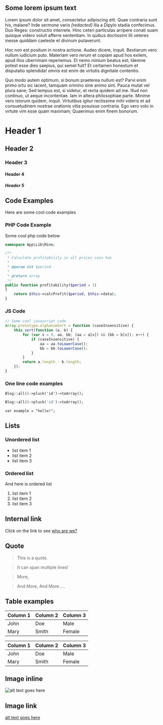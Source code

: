 ## Some lorem ipsum text

Lorem ipsum dolor sit amet, consectetur adipiscing elit. Quae contraria sunt his, malane? Inde sermone vario <i>[redacted]</i> illa a Dipylo stadia confecimus. Duo Reges: constructio interrete. Hinc ceteri particulas arripere conati suam quisque videro voluit afferre sententiam. In quibus doctissimi illi veteres inesse quiddam caeleste et divinum putaverunt.

Hoc non est positum in nostra actione. Audeo dicere, inquit. Bestiarum vero nullum iudicium puto. Materiam vero rerum et copiam apud hos exilem, apud illos uberrimam reperiemus. Et nemo nimium beatus est; Idemne potest esse dies saepius, qui semel fuit? Et certamen honestum et disputatio splendida! omnis est enim de virtutis dignitate contentio.

Quo modo autem optimum, si bonum praeterea nullum est? Parvi enim primo ortu sic iacent, tamquam omnino sine animo sint. Pauca mutat vel plura sane; Sed tempus est, si videtur, et recta quidem ad me. Illud non continuo, ut aeque incontentae. Iam in altera philosophiae parte. Minime vero istorum quidem, inquit. Virtutibus igitur rectissime mihi videris et ad consuetudinem nostrae orationis vitia posuisse contraria. Ego vero volo in virtute vim esse quam maximam; Quaerimus enim finem bonorum.

# Header 1
## Header 2
### Header 3
#### Header 4
##### Header 5

## Code Examples

Here are some cool code examples

### PHP Code Example

Some cool php code below

```php
namespace App\Lib\Mine;

/**
 * Calculate profitability in all prices coin has
 *
 * @param int $period
 *
 * @return array
 */
public function profitability($period = 1)
{
    return $this->calcProfit($period, $this->data);
}
```

### JS Code

```javascript
// Some cool javascript code
Array.prototype.alphanumSort = function (caseInsensitive) {
    this.sort(function (a, b) {
        for (var x = 0, aa, bb; (aa = a[x]) && (bb = b[x]); x++) {
            if (caseInsensitive) {
                aa = aa.toLowerCase();
                bb = bb.toLowerCase();
            }
        }
        return a.length - b.length;
    });
}
```

### One line code examples

``` Blog::all()->pluck('id')->toArray(); ```

```php
Blog::all()->pluck('id')->toArray();
```

`var example = "hello!";`

## Lists

### Unordered list

- list item 1
- list item 2
- list item 3

### Ordered list

And here is ordered list

1. list item 1
2. list item 2
3. list item 3

## Internal link

Click on the link to see [who are we?](/about)

## Quote

> This is a quote.

> It can span multiple lines!

> More,

> And More,
> And More ....

## Table examples

| Column 1 | Column 2 | Column 3 |
| -------- | -------- | -------- |
| John     | Doe      | Male     |
| Mary     | Smith    | Female   |


| Column 1 | Column 2 | Column 3 |
| -------- | -------- | -------- |
| John | Doe | Male |
| Mary | Smith | Female |

## Image inline

![alt text goes here](https://picsum.photos/800/600?random)

## Image link

[alt text goes here](https://picsum.photos/800/600?random)
